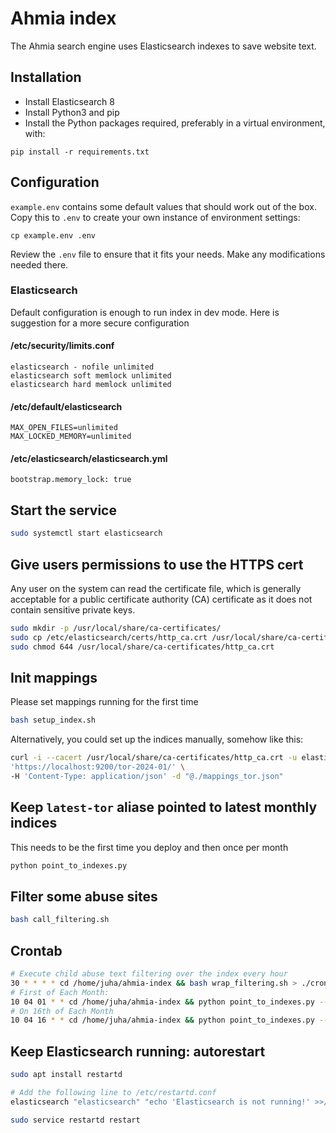 # Ahmia index

The Ahmia search engine uses Elasticsearch indexes to save website text.

## Installation

* Install Elasticsearch 8
* Install Python3 and pip
* Install the Python packages required, preferably in a virtual environment, with:
```
pip install -r requirements.txt
```

## Configuration

`example.env` contains some default values that should work out of the box.
Copy this to `.env` to create your own instance of environment settings:

```
cp example.env .env
```

Review the `.env` file to ensure that it fits your needs. Make any modifications needed there.


### Elasticsearch

Default configuration is enough to run index in dev mode. Here is suggestion for a more secure configuration

#### /etc/security/limits.conf

```
elasticsearch - nofile unlimited
elasticsearch soft memlock unlimited
elasticsearch hard memlock unlimited
```

#### /etc/default/elasticsearch

```
MAX_OPEN_FILES=unlimited
MAX_LOCKED_MEMORY=unlimited
```

#### /etc/elasticsearch/elasticsearch.yml

```
bootstrap.memory_lock: true
```

## Start the service

```sh
sudo systemctl start elasticsearch
```

## Give users permissions to use the HTTPS cert

Any user on the system can read the certificate file,
which is generally acceptable for a public certificate authority (CA) certificate
as it does not contain sensitive private keys.

```sh
sudo mkdir -p /usr/local/share/ca-certificates/
sudo cp /etc/elasticsearch/certs/http_ca.crt /usr/local/share/ca-certificates/
sudo chmod 644 /usr/local/share/ca-certificates/http_ca.crt
```

## Init mappings
Please set mappings running for the first time

```sh
bash setup_index.sh
```

Alternatively, you could set up the indices manually, somehow like this:

```sh
curl -i --cacert /usr/local/share/ca-certificates/http_ca.crt -u elastic -XPUT \
'https://localhost:9200/tor-2024-01/' \
-H 'Content-Type: application/json' -d "@./mappings_tor.json"
```

## Keep `latest-tor` aliase pointed to latest monthly indices
This needs to be the first time you deploy and then once per month

```sh
python point_to_indexes.py
```

## Filter some abuse sites

```sh
bash call_filtering.sh
```

## Crontab

```sh
# Execute child abuse text filtering over the index every hour
30 * * * * cd /home/juha/ahmia-index && bash wrap_filtering.sh > ./crontab_filter.log 2>&1
# First of Each Month:
10 04 01 * * cd /home/juha/ahmia-index && python point_to_indexes.py --add > ./add_alias.log 2>&1
# On 16th of Each Month
10 04 16 * * cd /home/juha/ahmia-index && python point_to_indexes.py --rm > ./remove_alias.log 2>&1
```

## Keep Elasticsearch running: autorestart

```sh
sudo apt install restartd

# Add the following line to /etc/restartd.conf
elasticsearch "elasticsearch" "echo 'Elasticsearch is not running!' >>/tmp/restartd_restart.out && service elasticsearch restart >> /tmp/restartd_restart.out" "echo 'Elasticsearch is running!' >/tmp/restartd.out"

sudo service restartd restart
```
